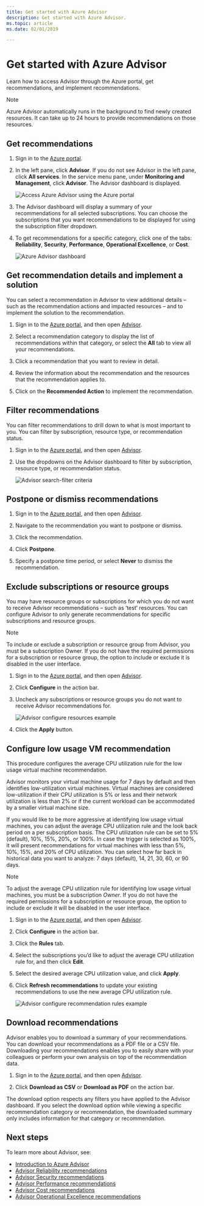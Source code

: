 ```yaml
---
title: Get started with Azure Advisor
description: Get started with Azure Advisor.
ms.topic: article
ms.date: 02/01/2019

---
```


# Get started with Azure Advisor

Learn how to access Advisor through the Azure portal, get recommendations, and implement recommendations.

> [!NOTE]
> Azure Advisor automatically runs in the background to find newly created resources. It can take up to 24 hours to provide recommendations on those resources.

## Get recommendations

1. Sign in to the [Azure portal](https://portal.azure.com).

1. In the left pane, click **Advisor**.  If you do not see Advisor in the left pane, click **All services**.  In the service menu pane, under **Monitoring and Management**, click **Advisor**. The Advisor dashboard is displayed.

   ![Access Azure Advisor using the Azure portal](./media/advisor-get-started/advisor-portal-menu.png) 

1. The Advisor dashboard will display a summary of your recommendations for all selected subscriptions.  You can choose the subscriptions that you want recommendations to be displayed for using the subscription filter dropdown.

1. To get recommendations for a specific category, click one of the tabs: **Reliability**, **Security**, **Performance**, **Operational Excellence**, or **Cost**. 

   ![Azure Advisor dashboard](./media/advisor-overview/advisor-dashboard.png)

## Get recommendation details and implement a solution

You can select a recommendation in Advisor to view additional details – such as the recommendation actions and impacted resources – and to implement the solution to the recommendation.  

1. Sign in to the [Azure portal](https://portal.azure.com), and then open [Advisor](https://aka.ms/azureadvisordashboard).

1. Select a recommendation category to display the list of recommendations within that category, or select the **All** tab to view all your recommendations.

1. Click a recommendation that you want to review in detail.

1. Review the information about the recommendation and the resources that the recommendation applies to.

1. Click on the **Recommended Action** to implement the recommendation.

## Filter recommendations

You can filter recommendations to drill down to what is most important to you.  You can filter by subscription, resource type, or recommendation status.  

1. Sign in to the [Azure portal](https://portal.azure.com), and then open [Advisor](https://aka.ms/azureadvisordashboard).

1. Use the dropdowns on the Advisor dashboard to filter by subscription, resource type, or recommendation status.

    ![Advisor search-filter criteria](./media/advisor-get-started/advisor-filters.png)

## Postpone or dismiss recommendations

1. Sign in to the [Azure portal](https://portal.azure.com), and then open [Advisor](https://aka.ms/azureadvisordashboard).

1. Navigate to the recommendation you want to postpone or dismiss.

1. Click the recommendation.

1. Click **Postpone**. 

1. Specify a postpone time period, or select **Never** to dismiss the recommendation.

## Exclude subscriptions or resource groups

You may have resource groups or subscriptions for which you do not want to receive Advisor recommendations – such as ‘test’ resources.  You can configure Advisor to only generate recommendations for specific subscriptions and resource groups.

> [!NOTE]
> To include or exclude a subscription or resource group from Advisor, you must be a subscription Owner.  If you do not have the required permissions for a subscription or resource group, the option to include or exclude it is disabled in the user interface.

1. Sign in to the [Azure portal](https://portal.azure.com), and then open [Advisor](https://aka.ms/azureadvisordashboard).

1. Click **Configure** in the action bar.

1. Uncheck any subscriptions or resource groups you do not want to receive Advisor recommendations for.

    ![Advisor configure resources example](./media/advisor-get-started/advisor-configure-resources.png)

1. Click the **Apply** button.

## Configure low usage VM recommendation

This procedure configures the average CPU utilization rule for the low usage virtual machine recommendation.

Advisor monitors your virtual machine usage for 7 days by default and then identifies low-utilization virtual machines.
Virtual machines are considered low-utilization if their CPU utilization is 5% or less and their network utilization is less than 2% or if the current workload can be accommodated by a smaller virtual machine size.

If you would like to be more aggressive at identifying low usage virtual machines, you can adjust the average CPU utilization rule and the look back period on a per subscription basis.
The CPU utilization rule can be set to 5%(default), 10%, 15%, 20%, or 100%. In case the trigger is selected as 100%, it will present recommendations for virtual machines with less than 5%, 10%, 15%, and 20% of CPU utilization.
You can select how far back in historical data you want to analyze: 7 days (default), 14, 21, 30, 60, or 90 days.

> [!NOTE]
> To adjust the average CPU utilization rule for identifying low usage virtual machines, you must be a subscription *Owner*.  If you do not have the required permissions for a subscription or resource group, the option to include or exclude it will be disabled in the user interface. 

1. Sign in to the [Azure portal](https://portal.azure.com), and then open [Advisor](https://aka.ms/azureadvisordashboard).

1. Click **Configure** in the action bar.

1. Click the **Rules** tab.

1. Select the subscriptions you’d like to adjust the average CPU utilization rule for, and then click **Edit**.

1. Select the desired average CPU utilization value, and click **Apply**.

1. Click **Refresh recommendations** to update your existing recommendations to use the new average CPU utilization rule. 

   ![Advisor configure recommendation rules example](./media/advisor-get-started/advisor-configure-rules.png)

## Download recommendations

Advisor enables you to download a summary of your recommendations.  You can download your recommendations as a PDF file or a CSV file.  Downloading your recommendations enables you to easily share with your colleagues or perform your own analysis on top of the recommendation data.

1. Sign in to the [Azure portal](https://portal.azure.com), and then open [Advisor](https://aka.ms/azureadvisordashboard).

1. Click **Download as CSV** or **Download as PDF** on the action bar.

The download option respects any filters you have applied to the Advisor dashboard.  If you select the download option while viewing a specific recommendation category or recommendation, the downloaded summary only includes information for that category or recommendation. 

## Next steps

To learn more about Advisor, see:

- [Introduction to Azure Advisor](advisor-overview.md)
- [Advisor Reliability recommendations](advisor-high-availability-recommendations.md)
- [Advisor Security recommendations](advisor-security-recommendations.md)
- [Advisor Performance recommendations](advisor-performance-recommendations.md)
- [Advisor Cost recommendations](advisor-cost-recommendations.md)
- [Advisor Operational Excellence recommendations](advisor-operational-excellence-recommendations.md)
